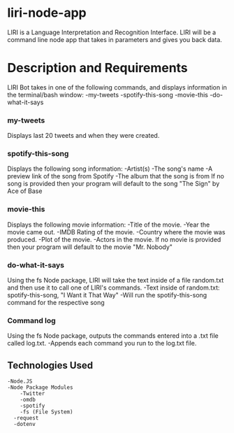# liri-node-app
LIRI is a Language Interpretation and Recognition Interface. LIRI will be a command line node app that takes in parameters and gives you back data.  

# Description and Requirements
LIRI Bot takes in one of the following commands, and displays information in the terminal/bash window: -my-tweets -spotify-this-song -movie-this -do-what-it-says

### my-tweets
Displays last 20 tweets and when they were created.

### spotify-this-song
Displays the following song information: -Artist(s) -The song's name -A preview link of the song from Spotify -The album that the song is from If no song is provided then your program will default to the song "The Sign" by Ace of Base

### movie-this
Displays the following movie information: -Title of the movie. -Year the movie came out. -IMDB Rating of the movie. -Country where the movie was produced. -Plot of the movie. -Actors in the movie. If no movie is provided then your program will default to the movie "Mr. Nobody"

### do-what-it-says
Using the fs Node package, LIRI will take the text inside of a file random.txt and then use it to call one of LIRI's commands. -Text inside of random.txt: spotify-this-song, "I Want it That Way" -Will run the spotify-this-song command for the respective song

### Command log
Using the fs Node package, outputs the commands entered into a .txt file called log.txt. -Appends each command you run to the log.txt file.  

## Technologies Used
```
-Node.JS
-Node Package Modules
	-Twitter
	-omdb
	-spotify
	-fs (File System)
  -request
  -dotenv
  ```
